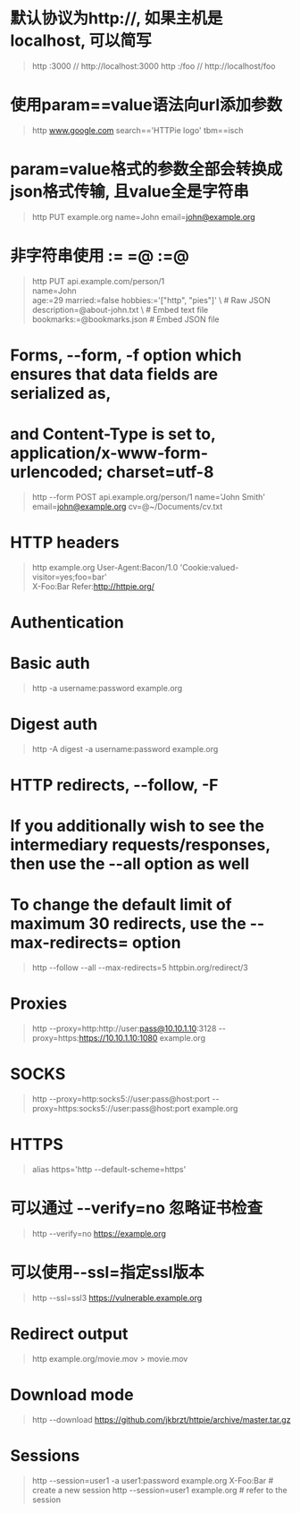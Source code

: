 # 默认协议为http://, 如果主机是localhost, 可以简写
> http :3000  // http://localhost:3000
> http :/foo  // http://localhost/foo

# 使用param==value语法向url添加参数
> http www.google.com search=='HTTPie logo' tbm==isch

# param=value格式的参数全部会转换成json格式传输, 且value全是字符串
> http PUT example.org name=John email=john@example.org

# 非字符串使用 := =@ :=@
> http PUT api.example.com/person/1 \
    name=John \
    age:=29 married:=false hobbies:='["http", "pies"]' \ # Raw JSON
    description=@about-john.txt \ # Embed text file
    bookmarks:=@bookmarks.json  # Embed JSON file

# Forms, --form, -f option which ensures that data fields are serialized as, 
# and Content-Type is set to, application/x-www-form-urlencoded; charset=utf-8
> http --form POST api.example.org/person/1 name='John Smith' \
    email=john@example.org cv=@~/Documents/cv.txt

# HTTP headers
> http example.org User-Agent:Bacon/1.0 'Cookie:valued-visitor=yes;foo=bar' \
    X-Foo:Bar Refer:http://httpie.org/

# Authentication
# Basic auth
> http -a username:password example.org
# Digest auth
> http -A digest -a username:password example.org

# HTTP redirects, --follow, -F
# If you additionally wish to see the intermediary requests/responses, then use the --all option as well
# To change the default limit of maximum 30 redirects, use the --max-redirects=<limit> option
> http --follow --all --max-redirects=5 httpbin.org/redirect/3

# Proxies
> http --proxy=http:http://user:pass@10.10.1.10:3128 --proxy=https:https://10.10.1.10:1080 example.org

# SOCKS
> http --proxy=http:socks5://user:pass@host:port --proxy=https:socks5://user:pass@host:port example.org

# HTTPS
> alias https='http --default-scheme=https'
# 可以通过 --verify=no 忽略证书检查
> http --verify=no https://example.org
# 可以使用--ssl=<PROTOCOL>指定ssl版本
> http --ssl=ssl3 https://vulnerable.example.org

# Redirect output
> http example.org/movie.mov > movie.mov

# Download mode
> http --download https://github.com/jkbrzt/httpie/archive/master.tar.gz

# Sessions
> http --session=user1 -a user1:password example.org X-Foo:Bar  # create a new session
> http --session=user1 example.org  # refer to the session
